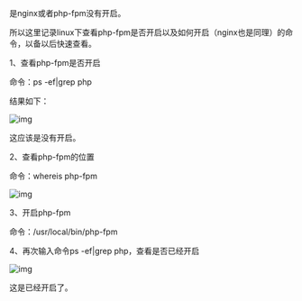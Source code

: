 是nginx或者php-fpm没有开启。

所以这里记录linux下查看php-fpm是否开启以及如何开启（nginx也是同理）的命令，以备以后快速查看。

 

1、查看php-fpm是否开启

命令：ps -ef|grep php

结果如下：

![img](https://images2018.cnblogs.com/blog/627627/201803/627627-20180331183025384-1163949706.png)

这应该是没有开启。

2、查看php-fpm的位置

命令：whereis php-fpm

![img](https://images2018.cnblogs.com/blog/627627/201803/627627-20180331183235102-1823307064.png)

3、开启php-fpm

命令：/usr/local/bin/php-fpm    

4、再次输入命令ps -ef|grep php，查看是否已经开启

![img](https://images2018.cnblogs.com/blog/627627/201803/627627-20180331183640755-205423918.png)

这是已经开启了。